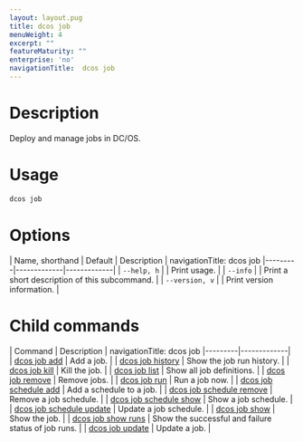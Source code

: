 ```yaml
---
layout: layout.pug
title: dcos job
menuWeight: 4
excerpt: ""
featureMaturity: ""
enterprise: 'no'
navigationTitle:  dcos job
---
```


<!-- This source repo for this topic is https://github.com/dcos/dcos-docs -->

    
# Description
Deploy and manage jobs in DC/OS.

# Usage

```bash
dcos job
```

# Options

| Name, shorthand | Default | Description |
navigationTitle:  dcos job
|---------|-------------|-------------|
| `--help, h`   |             |  Print usage. |
| `--info`   |             |  Print a short description of this subcommand. |
| `--version, v`   |             | Print version information. |

# Child commands

| Command | Description |
navigationTitle:  dcos job
|---------|-------------|
| [dcos job add](/1.10/cli/command-reference/dcos-job/dcos-job-add/)   |  Add a job. | 
| [dcos job history](/1.10/cli/command-reference/dcos-job/dcos-job-history/)   | Show the job run history. | 
| [dcos job kill](/1.10/cli/command-reference/dcos-job/dcos-job-kill/)   | Kill the job. | 
| [dcos job list](/1.10/cli/command-reference/dcos-job/dcos-job-list/)   | Show all job definitions.  | 
| [dcos job remove](/1.10/cli/command-reference/dcos-job/dcos-job-remove/)   | Remove jobs.   | 
| [dcos job run](/1.10/cli/command-reference/dcos-job/dcos-job-run/)   | Run a job now. | 
| [dcos job schedule add](/1.10/cli/command-reference/dcos-job/dcos-job-schedule-add/)   |  Add a schedule to a job.  | 
| [dcos job schedule remove](/1.10/cli/command-reference/dcos-job/dcos-job-schedule-remove/)   |  Remove a job schedule.  |
| [dcos job schedule show](/1.10/cli/command-reference/dcos-job/dcos-job-schedule-show/)   | Show a job schedule.  | 
| [dcos job schedule update](/1.10/cli/command-reference/dcos-job/dcos-job-schedule-update/)   | Update a job schedule.  | 
| [dcos job show](/1.10/cli/command-reference/dcos-job/dcos-job-show/)   | Show the job. | 
| [dcos job show runs](/1.10/cli/command-reference/dcos-job/dcos-job-show-runs/)   | Show the successful and failure status of job runs.  | 
| [dcos job update](/1.10/cli/command-reference/dcos-job/dcos-job-update/)   | Update a job.  | 
